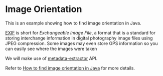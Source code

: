 # Image Orientation

This is an example showing how to find image orientation in Java.

[EXIF](https://en.wikipedia.org/wiki/Exif) is short for *Exchangeable Image File*, a format that is a standard for storing interchange information in digital photography image files using JPEG compression. Some images may even store GPS information so you can easily see where the images were taken

We will make use of [metadata-extractor](https://github.com/drewnoakes/metadata-extractor) API.

Refer to [How to find image orientation in Java](https://merajzia.com/2020/07/28/how-to-find-image-orientation-in-java/) for more details.